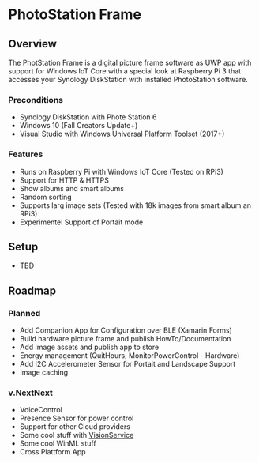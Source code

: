 # PhotoStation Frame

## Overview

The PhotStation Frame is a digital picture frame software as UWP app with support for Windows IoT Core with a special look at Raspberry Pi 3 that accesses your Synology DiskStation with installed PhotoStation software. 

### Preconditions 
- Synology DiskStation with Phote Station 6
- Windows 10 (Fall Creators Update+)
- Visual Studio with Windows Universal Platform Toolset (2017+)

### Features

- Runs on Raspberry Pi with Windows IoT Core (Tested on RPi3)
- Support for HTTP & HTTPS 
- Show albums and smart albums
- Random sorting 
- Supports larg image sets (Tested with 18k images from smart album an RPi3)
- Experimentel Support of Portait mode

## Setup

- TBD

## Roadmap

### Planned
- Add Companion App for Configuration over BLE (Xamarin.Forms)
- Build hardware picture frame and publish HowTo/Documentation 
- Add image assets and publish app to store
- Energy management (QuitHours, MonitorPowerControl - Hardware)
- Add I2C Accelerometer Sensor for Portait and Landscape Support 
- Image caching

### v.NextNext 

- VoiceControl
- Presence Sensor for power control 
- Support for other Cloud providers
- Some cool stuff with [VisionService](https://azure.microsoft.com/en-us/services/cognitive-services/directory/vision/)
- Some cool WinML stuff 
- Cross Plattform App



